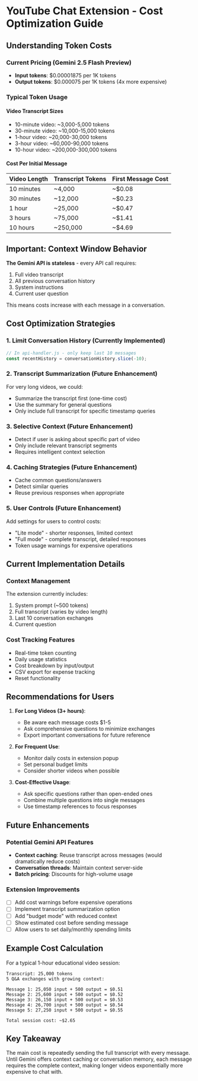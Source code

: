 # YouTube Chat Extension - Cost Optimization Guide

## Understanding Token Costs

### Current Pricing (Gemini 2.5 Flash Preview)
- **Input tokens**: $0.00001875 per 1K tokens
- **Output tokens**: $0.000075 per 1K tokens (4x more expensive)

### Typical Token Usage

#### Video Transcript Sizes
- 10-minute video: ~3,000-5,000 tokens
- 30-minute video: ~10,000-15,000 tokens  
- 1-hour video: ~20,000-30,000 tokens
- 3-hour video: ~60,000-90,000 tokens
- 10-hour video: ~200,000-300,000 tokens

#### Cost Per Initial Message
| Video Length | Transcript Tokens | First Message Cost |
|--------------|------------------|-------------------|
| 10 minutes   | ~4,000          | ~$0.08            |
| 30 minutes   | ~12,000         | ~$0.23            |
| 1 hour       | ~25,000         | ~$0.47            |
| 3 hours      | ~75,000         | ~$1.41            |
| 10 hours     | ~250,000        | ~$4.69            |

## Important: Context Window Behavior

**The Gemini API is stateless** - every API call requires:
1. Full video transcript
2. All previous conversation history
3. System instructions
4. Current user question

This means costs increase with each message in a conversation.

## Cost Optimization Strategies

### 1. **Limit Conversation History** (Currently Implemented)
```javascript
// In api-handler.js - only keep last 10 messages
const recentHistory = conversationHistory.slice(-10);
```

### 2. **Transcript Summarization** (Future Enhancement)
For very long videos, we could:
- Summarize the transcript first (one-time cost)
- Use the summary for general questions
- Only include full transcript for specific timestamp queries

### 3. **Selective Context** (Future Enhancement)
- Detect if user is asking about specific part of video
- Only include relevant transcript segments
- Requires intelligent context selection

### 4. **Caching Strategies** (Future Enhancement)
- Cache common questions/answers
- Detect similar queries
- Reuse previous responses when appropriate

### 5. **User Controls** (Future Enhancement)
Add settings for users to control costs:
- "Lite mode" - shorter responses, limited context
- "Full mode" - complete transcript, detailed responses
- Token usage warnings for expensive operations

## Current Implementation Details

### Context Management
The extension currently includes:
1. System prompt (~500 tokens)
2. Full transcript (varies by video length)
3. Last 10 conversation exchanges
4. Current question

### Cost Tracking Features
- Real-time token counting
- Daily usage statistics
- Cost breakdown by input/output
- CSV export for expense tracking
- Reset functionality

## Recommendations for Users

1. **For Long Videos (3+ hours)**:
   - Be aware each message costs $1-5
   - Ask comprehensive questions to minimize exchanges
   - Export important conversations for future reference

2. **For Frequent Use**:
   - Monitor daily costs in extension popup
   - Set personal budget limits
   - Consider shorter videos when possible

3. **Cost-Effective Usage**:
   - Ask specific questions rather than open-ended ones
   - Combine multiple questions into single messages
   - Use timestamp references to focus responses

## Future Enhancements

### Potential Gemini API Features
- **Context caching**: Reuse transcript across messages (would dramatically reduce costs)
- **Conversation threads**: Maintain context server-side
- **Batch pricing**: Discounts for high-volume usage

### Extension Improvements
- [ ] Add cost warnings before expensive operations
- [ ] Implement transcript summarization option
- [ ] Add "budget mode" with reduced context
- [ ] Show estimated cost before sending message
- [ ] Allow users to set daily/monthly spending limits

## Example Cost Calculation

For a typical 1-hour educational video session:
```
Transcript: 25,000 tokens
5 Q&A exchanges with growing context:

Message 1: 25,050 input + 500 output = $0.51
Message 2: 25,600 input + 500 output = $0.52  
Message 3: 26,150 input + 500 output = $0.53
Message 4: 26,700 input + 500 output = $0.54
Message 5: 27,250 input + 500 output = $0.55

Total session cost: ~$2.65
```

## Key Takeaway

The main cost is repeatedly sending the full transcript with every message. Until Gemini offers context caching or conversation memory, each message requires the complete context, making longer videos exponentially more expensive to chat with.